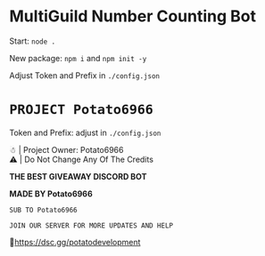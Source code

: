 # MultiGuild Number Counting Bot

Start: `node .`

New package: `npm i` and `npm init -y`

Adjust Token and Prefix in `./config.json`

# `PROJECT Potato6966`

Token and Prefix: adjust in `./config.json`

☃︎ | Project Owner: Potato6966<br>⚠︎ | Do Not Change Any Of The Credits

**__THE BEST GIVEAWAY DISCORD BOT__**

**__MADE BY Potato6966__**

`SUB TO Potato6966`

`JOIN OUR SERVER FOR MORE UPDATES AND HELP`

📝https://dsc.gg/potatodevelopment
